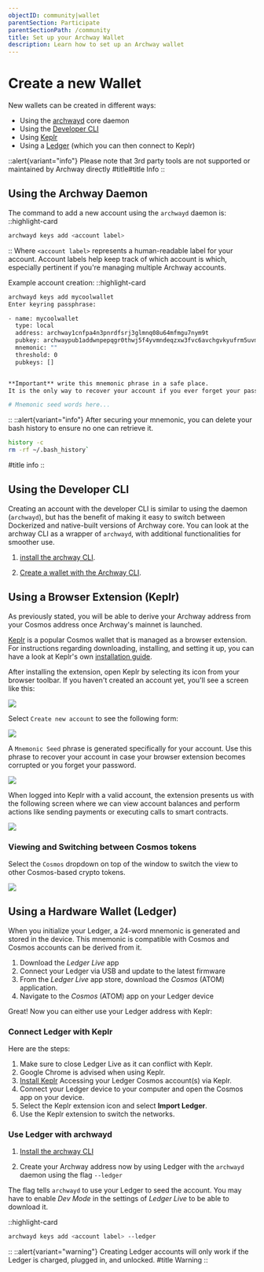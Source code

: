 ```yaml
---
objectID: community|wallet
parentSection: Participate
parentSectionPath: /community
title: Set up your Archway Wallet
description: Learn how to set up an Archway wallet
---
```




# Create a new Wallet



New wallets can be created in different ways:


- Using the [archwayd](/developers/getting-started/install#install-archwayd-using-docker) core daemon
- Using the [Developer CLI](/developers/developer-tools/developer-cli)
- Using [Keplr](https://wallet.keplr.app/)
- Using a [Ledger](https://www.ledger.com/) (which you can then connect to Keplr)


::alert{variant="info"}
Please note that 3rd party tools are not supported or maintained by Archway directly
#title#title
Info
::


## Using the Archway Daemon

The command to add a new account using the `archwayd` daemon is:
::highlight-card

```bash
archwayd keys add <account label>
```

::
Where `<account label>` represents a human-readable label for your account. Account labels help keep track of which account is which, especially pertinent if you're managing multiple Archway accounts.

Example account creation:
::highlight-card

```bash
archwayd keys add mycoolwallet
Enter keyring passphrase:

- name: mycoolwallet
  type: local
  address: archway1cnfpa4n3pnrdfsrj3glmnq08u64mfmgu7nym9t
  pubkey: archwaypub1addwnpepqgr0thwj5f4yvmndeqzxw3fvc6avchgvkyufrm5uvmguqjys8zj4guqdpyh
  mnemonic: ""
  threshold: 0
  pubkeys: []


**Important** write this mnemonic phrase in a safe place.
It is the only way to recover your account if you ever forget your password.

# Mnemonic seed words here...
```

::
::alert{variant="info"}
After securing your mnemonic, you can delete your bash history to ensure no one can retrieve it.

```bash
history -c
rm -rf ~/.bash_history`
```

#title
info
::

## Using the Developer CLI

Creating an account with the developer CLI is similar to using the daemon (`archwayd`), but has the benefit of making it easy to switch between Dockerized and native-built versions of Archway core. You can look at the archway CLI as a wrapper of `archwayd`, with additional functionalities for smoother use.


1. [install the archway CLI](/developers/getting-started/install#archway-developer-cli).



2. [Create a wallet with the Archway CLI](/developers/getting-started/setup#creating-an-account).


## Using a Browser Extension (Keplr)

As previously stated, you will be able to derive your Archway address from your Cosmos address once Archway's mainnet is launched. 

[Keplr](https://wallet.keplr.app/) is a popular Cosmos wallet that is managed as a browser extension. For instructions regarding downloading, installing, and setting it up, you can have a look at Keplr's own [installation guide](https://keplr.crunch.help/getting-started/installing-keplr-wallet).

After installing the extension, open Keplr by selecting its icon from your browser toolbar. If you haven't created an account yet, you'll see a screen like this:

![](/images/docs/keplr02.png)

Select `Create new account` to see the following form:

![](/images/docs/keplr03.png)

A `Mnemonic Seed` phrase is generated specifically for your account. Use this phrase to recover your account in case your browser extension becomes corrupted or you forget your password.

![](/images/docs/keplr04.png)

When logged into Keplr with a valid account, the extension presents us with the following screen where we can view account balances and perform actions like sending payments or executing calls to smart contracts.

![](/images/docs/keplr06.png)

### Viewing and Switching between Cosmos tokens

Select the `Cosmos` dropdown on top of the window to switch the view to other Cosmos-based crypto tokens.

![](/images/docs/keplr09.png)

## Using a Hardware Wallet (Ledger)

When you initialize your Ledger, a 24-word mnemonic is generated and stored in the device. This mnemonic is compatible with Cosmos and Cosmos accounts can be derived from it. 

1. Download the _Ledger Live_ app
2. Connect your Ledger via USB and update to the latest firmware
3. From the _Ledger Live_ app store, download the _Cosmos_ (ATOM) application. 
4. Navigate to the _Cosmos_ (ATOM) app on your Ledger device

Great! Now you can either use your Ledger address with Keplr:

### Connect Ledger with Keplr

Here are the steps:

1. Make sure to close Ledger Live as it can conflict with Keplr.
2. Google Chrome is advised when using Keplr.
3. [Install Keplr](https://keplr.crunch.help/getting-started/installing-keplr-wallet)
Accessing your Ledger Cosmos account(s) via Keplr.
4. Connect your Ledger device to your computer and open the Cosmos app on your device.
5. Select the Keplr extension icon and select **Import Ledger**.
6. Use the Keplr extension to switch the networks.

### Use Ledger with archwayd

1. [Install the archway CLI](/developers/getting-started/install#archway-developer-cli)


2. Create your Archway address now by using Ledger with the `archwayd` daemon using the flag `--ledger`

The flag tells `archwayd` to use your Ledger to seed the account.
You may have to enable _Dev Mode_ in the settings of _Ledger Live_ to be able to download it.

   ::highlight-card

```bash
archwayd keys add <account label> --ledger
```

::
::alert{variant="warning"}
Creating Ledger accounts will only work if the Ledger is charged, plugged in, and unlocked.
#title
Warning
::


<!-- ### Extras

Read on for extra tips and tricks for using your new account.

#### Transferring ARCH tokens

Here's how we can transfer `ARCH` tokens between accounts using the `archwayd` daemon.


```bash
archwayd tx send $(archwayd keys show ${SENDER_ACCOUNT} -a) $(archwayd keys show ${RECEIVING_ACCOUNT} -a) 12ARCH --fees 0.1ARCH --chain-id 'constantine-1'
```

Then, you should be prompted with the following confirmation question:

```json
{
  "body": {
    "messages": [
      {
        "@type": "/cosmos.bank.v1beta1.MsgSend",
        "from_address": "archway1gjllda936w6hu983pcy39m2gegfa29h6tyaezz",
        "to_address": "archway12zjz75hq3gmhc75pmcs9klc26mrhyvkueghy2l",
        "amount": [
          {
            "denom": "ARCH",
            "amount": "12"
          }
        ]
      }
    ],
    "memo": "",
    "timeout_height": "0",
    "extension_options": [

    ],
    "non_critical_extension_options": [

    ]
  },
  "auth_info": {
    "signer_infos": [

    ],
    "fee": {
      "amount": [
        {
          "denom": "ARCH",
          "amount": "0"
        }
      ],
      "gas_limit": "200000",
      "payer": "",
      "granter": ""
    }
  },
  "signatures": [

  ]
}

confirm transaction before signing and broadcasting [y/N]: y
```

Enter `y` and hit the enter key.

Then we need to wait few moments for our transaction to go through. If things go well, we will see an output like this:

```json
{
  "height": "609",
  "txhash": "4F7AA2832D5190B68C5E4F2ABDC41B732BCCA582DCD27B0FD11898A3CBF48310",
  "data": "0A060A0473656E64",
  "raw_log": "[{\"events\":[{\"type\":\"message\",\"attributes\":[{\"key\":\"action\",\"value\":\"send\"},{\"key\":\"sender\",\"value\":\"archway1gjllda936w6hu983pcy39m2gegfa29h6tyaezz\"},{\"key\":\"module\",\"value\":\"bank\"}]},{\"type\":\"transfer\",\"attributes\":[{\"key\":\"recipient\",\"value\":\"archway12zjz75hq3gmhc75pmcs9klc26mrhyvkueghy2l\"},{\"key\":\"sender\",\"value\":\"archway1gjllda936w6hu983pcy39m2gegfa29h6tyaezz\"},{\"key\":\"amount\",\"value\":\"12ARCH\"}]}]}]",
  "logs": [
    {
      "events": [
        {
          "type": "message",
          "attributes": [
            {
              "key": "action",
              "value": "send"
            },
            {
              "key": "sender",
              "value": "archway1gjllda936w6hu983pcy39m2gegfa29h6tyaezz"
            },
            {
              "key": "module",
              "value": "bank"
            }
          ]
        },
        {
          "type": "transfer",
          "attributes": [
            {
              "key": "recipient",
              "value": "archway12zjz75hq3gmhc75pmcs9klc26mrhyvkueghy2l"
            },
            {
              "key": "sender",
              "value": "archway1gjllda936w6hu983pcy39m2gegfa29h6tyaezz"
            },
            {
              "key": "amount",
              "value": "12ARCH"
            }
          ]
        }
      ]
    }
  ],
  "gas_wanted": "200000",
  "gas_used": "61028"
}
```

Now let's check again the balance of our wallet:

```bash
archwayd query bank balances $(archwayd keys show my-wallet -a)
```
```yml
balances:
- amount: "12"
  denom: ARCH
pagination: {}
``` -->